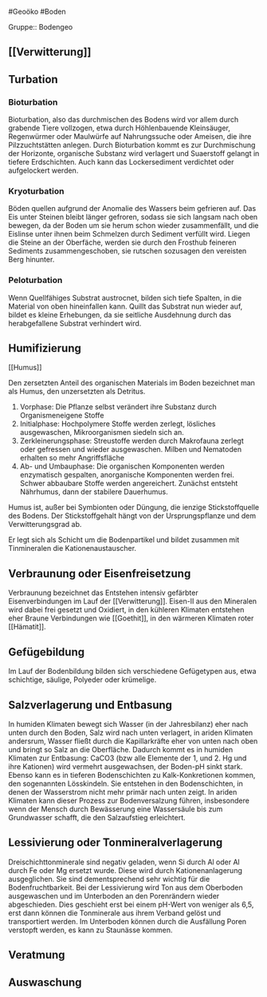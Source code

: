 #Geoöko #Boden

Gruppe:: Bodengeo

## [[Verwitterung]]

## Turbation

### Bioturbation

Bioturbation, also das durchmischen des Bodens wird vor allem durch grabende Tiere vollzogen, etwa durch Höhlenbauende Kleinsäuger, Regenwürmer oder Maulwürfe auf Nahrungssuche oder Ameisen, die ihre Pilzzuchtstätten anlegen. 
Durch Bioturbation kommt es zur Durchmischung der Horizonte, organische Substanz wird verlagert und Suaerstoff gelangt in tiefere Erdschichten. Auch kann das Lockersediment verdichtet oder aufgelockert werden.

### Kryoturbation 

Böden quellen aufgrund der Anomalie des Wassers beim gefrieren auf. Das Eis unter Steinen bleibt länger gefroren, sodass sie sich langsam nach oben bewegen, da der Boden um sie herum schon wieder zusammenfällt, und die Eislinse unter ihnen beim Schmelzen durch Sediment verfüllt wird. Liegen die Steine an der Oberfäche, werden sie durch den Frosthub feineren Sediments zusammengeschoben, sie rutschen sozusagen den vereisten Berg hinunter.

### Peloturbation

Wenn Quellfähiges Substrat austrocnet, bilden sich tiefe Spalten, in die Material von oben hineinfallen kann. Quillt das Substrat nun wieder auf, bildet es kleine Erhebungen, da sie seitliche Ausdehnung durch das herabgefallene Substrat verhindert wird.

## Humifizierung

[[Humus]]

Den zersetzten Anteil des organischen Materials im Boden bezeichnet man als Humus, den unzersetzten als Detritus. 

1. Vorphase: Die Pflanze selbst verändert ihre Substanz durch Organismeneigene Stoffe
2. Initialphase: Hochpolymere Stoffe werden zerlegt, lösliches ausgewaschen, Mikroorganismen siedeln sich an.
3. Zerkleinerungsphase: Streustoffe werden durch Makrofauna zerlegt oder gefressen und wieder ausgewaschen. Milben und Nematoden erhalten so mehr Angriffsfläche
4. Ab- und Umbauphase: Die organischen Komponenten werden enzymatisch gespalten, anorganische Komponenten werden frei. Schwer abbaubare Stoffe werden angereichert. Zunächst entsteht Nährhumus, dann der stabilere Dauerhumus.

Humus ist, außer bei Symbionten oder Düngung, die ienzige Stickstoffquelle des Bodens. Der Stickstoffgehalt hängt von der Ursprungspflanze und dem Verwitterungsgrad ab. 

Er legt sich als Schicht um die Bodenpartikel und bildet zusammen mit Tinmineralen die Kationenaustauscher.

## Verbraunung oder Eisenfreisetzung

Verbraunung bezeichnet das Entstehen intensiv gefärbter Eisenverbindungen im Lauf der [[Verwitterung]]. Eisen-II aus den Mineralen wird dabei frei gesetzt und Oxidiert, in den kühleren Klimaten entstehen eher Braune Verbindungen wie [[Goethit]], in den wärmeren Klimaten roter [[Hämatit]]. 

## Gefügebildung

Im Lauf der Bodenbildung bilden sich verschiedene Gefügetypen aus, etwa schichtige, säulige, Polyeder oder krümelige.

## Salzverlagerung und Entbasung

In humiden Klimaten bewegt sich Wasser (in der Jahresbilanz) eher nach unten durch den Boden, Salz wird nach unten verlagert, in ariden Klimaten andersrum, Wasser fließt durch die Kapillarkräfte eher von unten nach oben und bringt so Salz an die Oberfläche. 
Dadurch kommt es in humiden Klimaten zur Entbasung: CaCO3 (bzw alle Elemente der 1, und 2. Hg und ihre Kationen) wird vermehrt ausgewachsen, der Boden-pH sinkt stark. Ebenso kann es in tieferen Bodenschichten zu Kalk-Konkretionen kommen, den sogenannten Lösskindeln. Sie entstehen in den Bodenschichten, in denen der Wasserstrom nicht mehr primär nach unten zeigt.
In ariden Klimaten kann dieser Prozess zur Bodenversalzung führen, insbesondere wenn der Mensch durch Bewässerung eine Wassersäule bis zum Grundwasser schafft, die den Salzaufstieg erleichtert.

## Lessivierung oder Tonmineralverlagerung

Dreischichttonminerale sind negativ geladen, wenn Si durch Al oder Al durch Fe oder Mg ersetzt wurde. Diese wird durch Kationenanlagerung ausgeglichen. Sie sind dementsprechend sehr wichtig für die Bodenfruchtbarkeit. Bei der Lessivierung wird Ton aus dem Oberboden ausgewaschen und im Unterboden an den Porenrändern wieder abgeschieden. Dies geschieht erst bei einem pH-Wert von weniger als 6,5, erst dann können die Tonminerale aus ihrem Verband gelöst und transportiert werden. Im Unterboden können durch die Ausfällung Poren verstopft werden, es kann zu Staunässe kommen.

## Veratmung

## Auswaschung